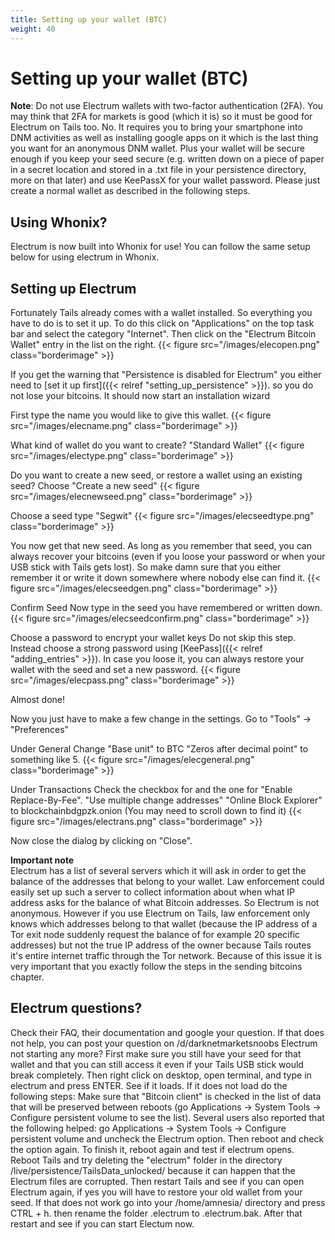 ```yaml
---
title: Setting up your wallet (BTC)
weight: 40
---
```


# Setting up your wallet (BTC)


**Note**: Do not use Electrum wallets with two-factor authentication (2FA). You may think that 2FA for markets is good (which it is) so it must be good for Electrum on Tails too. No. It requires you to bring your smartphone into DNM activities as well as installing google apps on it which is the last thing you want for an anonymous DNM wallet.
Plus your wallet will be secure enough if you keep your seed secure (e.g. written down on a piece of paper in a secret location and stored in a .txt file in your persistence directory, more on that later) and use KeePassX for your wallet password.
Please just create a normal wallet as described in the following steps.


## Using Whonix?

Electrum is now built into Whonix for use! You can follow the same setup below for using electrum in Whonix.

## Setting up Electrum

Fortunately Tails already comes with a wallet installed. So everything you have to do is to set it up. To do this click on "Applications" on the top task bar and select the category "Internet". Then click on the "Electrum Bitcoin Wallet" entry in the list on the right.
{{< figure src="/images/elecopen.png" class="borderimage" >}}

If you get the warning that "Persistence is disabled for Electrum" you either need to [set it up first]({{< relref "setting_up_persistence" >}}). so you do not lose your bitcoins.
It should now start an installation wizard 

First type the name you would like to give this wallet. 
{{< figure src="/images/elecname.png" class="borderimage" >}}

What kind of wallet do you want to create?
 "Standard Wallet"
{{< figure src="/images/electype.png" class="borderimage" >}}

Do you want to create a new seed, or restore a wallet using an existing seed?
Choose "Create a new seed"
{{< figure src="/images/elecnewseed.png" class="borderimage" >}}

Choose a seed type
 "Segwit" 
{{< figure src="/images/elecseedtype.png" class="borderimage" >}}


You now get that new seed. As long as you remember that seed, you can always recover your bitcoins (even if you loose your password or when your USB stick with Tails gets lost). So make damn sure that you either remember it or write it down somewhere where nobody else can find it.
{{< figure src="/images/elecseedgen.png" class="borderimage" >}}

Confirm Seed Now type in the seed you have remembered or written down.
{{< figure src="/images/elecseedconfirm.png" class="borderimage" >}}

Choose a password to encrypt your wallet keys Do not skip this step. Instead choose a strong password using [KeePass]({{< relref "adding_entries" >}}). In case you loose it, you can always restore your wallet with the seed and set a new password.
{{< figure src="/images/elecpass.png" class="borderimage" >}}


Almost done!

Now you just have to make a few change in the settings. Go to "Tools" -> "Preferences" 

Under General 
Change "Base unit" to BTC
"Zeros after decimal point" to something like 5. 
{{< figure src="/images/elecgeneral.png" class="borderimage" >}}


Under Transactions
Check the checkbox for and the one for "Enable Replace-By-Fee". 
"Use multiple change addresses" 
"Online Block Explorer" to blockchainbdgpzk.onion (You may need to scroll down to find it)
{{< figure src="/images/electrans.png" class="borderimage" >}}

Now close the dialog by clicking on "Close".


**Important note**  
Electrum has a list of several servers which it will ask in order to get the balance of the addresses that belong to your wallet. Law enforcement could easily set up such a server to collect information about when what IP address asks for the balance of what Bitcoin addresses. So Electrum is not anonymous.
However if you use Electrum on Tails, law enforcement only knows which addresses belong to that wallet (because the IP address of a Tor exit node suddenly request the balance of for example 20 specific addresses) but not the true IP address of the owner because Tails routes it's entire internet traffic through the Tor network.
Because of this issue it is very important that you exactly follow the steps in the sending bitcoins chapter.

## Electrum questions?

Check their FAQ, their documentation and google your question. If that does not help, you can post your question on /d/darknetmarketsnoobs
Electrum not starting any more?
First make sure you still have your seed for that wallet and that you can still access it even if your Tails USB stick would break completely.
Then right click on desktop, open terminal, and type in
electrum
and press ENTER. See if it loads. If it does not load do the following steps:
Make sure that "Bitcoin client" is checked in the list of data that will be preserved between reboots (go Applications -> System Tools -> Configure persistent volume to see the list).
Several users also reported that the following helped: go Applications -> System Tools -> Configure persistent volume and uncheck the Electrum option. Then reboot and check the option again. To finish it, reboot again and test if electrum opens.
Reboot Tails and try deleting the "electrum" folder in the directory /live/persistence/TailsData_unlocked/ because it can happen that the Electrum files are corrupted. Then restart Tails and see if you can open Electrum again, if yes you will have to restore your old wallet from your seed.
If that does not work go into your /home/amnesia/ directory and press CTRL + h. then rename the folder .electrum to .electrum.bak. After that restart and see if you can start Electum now.
